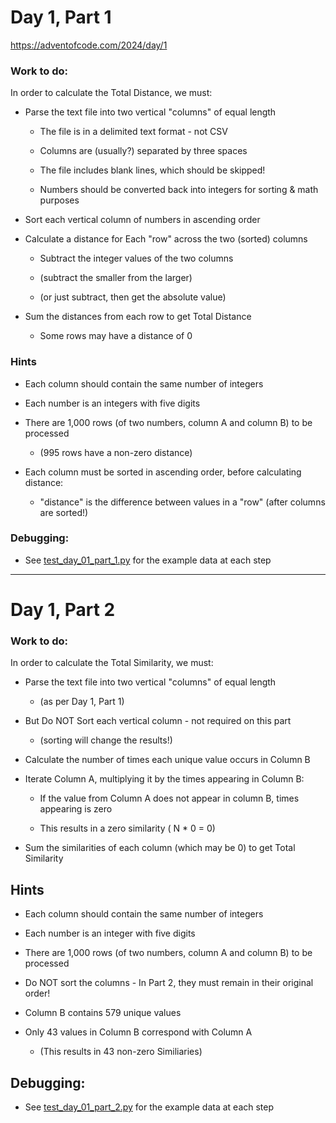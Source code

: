 # Day 1, Part 1

https://adventofcode.com/2024/day/1

### Work to do:

In order to calculate the Total Distance, we must:

* Parse the text file into two vertical "columns" of equal length

    * The file is in a delimited text format - not CSV

    * Columns are (usually?) separated by three spaces

    * The file includes blank lines, which should be skipped!

    * Numbers should be converted back into integers for sorting & math purposes

* Sort each vertical column of numbers in ascending order

* Calculate a distance for Each "row" across the two (sorted) columns

    * Subtract the integer values of the two columns

    * (subtract the smaller from the larger)

    * (or just subtract, then get the absolute value)

* Sum the distances from each row to get Total Distance

    * Some rows may have a distance of 0

### Hints

* Each column should contain the same number of integers

* Each number is an integers with five digits

* There are 1,000 rows (of two numbers, column A and column B) to be processed

    * (995 rows have a non-zero distance)
 
* Each column must be sorted in ascending order, before calculating distance:

    * "distance" is the difference between values in a "row" (after columns are sorted!)

### Debugging:

* See [test_day_01_part_1.py](test_day_01_part_1.py) for the example data at each step

___
# Day 1, Part 2

### Work to do:

In order to calculate the Total Similarity, we must:

* Parse the text file into two vertical "columns" of equal length

    * (as per Day 1, Part 1)

* But Do NOT Sort each vertical column - not required on this part

    * (sorting will change the results!)

* Calculate the number of times each unique value occurs in Column B

* Iterate Column A, multiplying it by the times appearing in Column B:

    * If the value from Column A does not appear in column B, times appearing is zero

    * This results in a zero similarity ( N * 0 = 0)

* Sum the similarities of each column (which may be 0) to get Total Similarity

## Hints

* Each column should contain the same number of integers

* Each number is an integer with five digits

* There are 1,000 rows (of two numbers, column A and column B) to be processed

* Do NOT sort the columns - In Part 2, they must remain in their original order!

* Column B contains 579 unique values

* Only 43 values in Column B correspond with Column A

    * (This results in 43 non-zero Similiaries)
 
## Debugging:

* See [test_day_01_part_2.py](test_day_01_part_2.py) for the example data at each step
